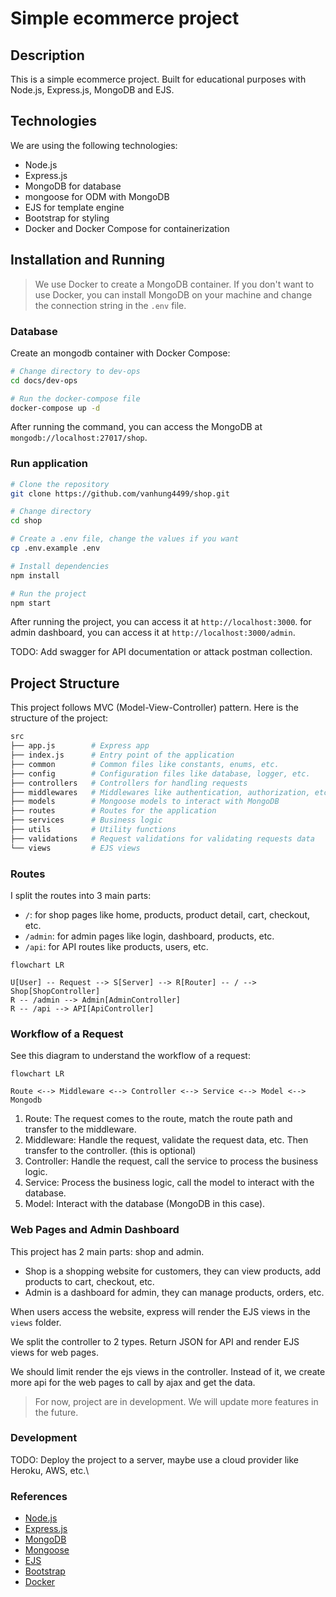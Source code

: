 # Simple ecommerce project

## Description

This is a simple ecommerce project. Built for educational purposes with Node.js, Express.js, MongoDB and EJS.

## Technologies

We are using the following technologies:

- Node.js
- Express.js 
- MongoDB for database
- mongoose for ODM with MongoDB
- EJS for template engine
- Bootstrap for styling
- Docker and Docker Compose for containerization

## Installation and Running

> We use Docker to create a MongoDB container. If you don't want to use Docker, you can install MongoDB on your machine and change the connection string in the `.env` file.

### Database

Create an mongodb container with Docker Compose:

```bash
# Change directory to dev-ops
cd docs/dev-ops

# Run the docker-compose file
docker-compose up -d
```

After running the command, you can access the MongoDB at `mongodb://localhost:27017/shop`.

### Run application

```bash
# Clone the repository
git clone https://github.com/vanhung4499/shop.git

# Change directory
cd shop

# Create a .env file, change the values if you want
cp .env.example .env

# Install dependencies
npm install

# Run the project
npm start
```

After running the project, you can access it at `http://localhost:3000`.
for admin dashboard, you can access it at `http://localhost:3000/admin`.

TODO: Add swagger for API documentation or attack postman collection.

## Project Structure

This project follows MVC (Model-View-Controller) pattern. Here is the structure of the project:

```bash
src
├── app.js        # Express app
├── index.js      # Entry point of the application
├── common        # Common files like constants, enums, etc.
├── config        # Configuration files like database, logger, etc.
├── controllers   # Controllers for handling requests
├── middlewares   # Middlewares like authentication, authorization, etc.
├── models        # Mongoose models to interact with MongoDB
├── routes        # Routes for the application
├── services      # Business logic
├── utils         # Utility functions
├── validations   # Request validations for validating requests data
└── views         # EJS views
```

### Routes

I split the routes into 3 main parts:

- `/`: for shop pages like home, products, product detail, cart, checkout, etc.
- `/admin`: for admin pages like login, dashboard, products, etc.
- `/api`: for API routes like products, users, etc.

```mermaid
flowchart LR

U[User] -- Request --> S[Server] --> R[Router] -- / --> Shop[ShopController]
R -- /admin --> Admin[AdminController]
R -- /api --> API[ApiController]
```

### Workflow of a Request

See this diagram to understand the workflow of a request:

```mermaid
flowchart LR

Route <--> Middleware <--> Controller <--> Service <--> Model <--> Mongodb
```

1. Route: The request comes to the route, match the route path and transfer to the middleware.
2. Middleware: Handle the request, validate the request data, etc. Then transfer to the controller. (this is optional)
3. Controller: Handle the request, call the service to process the business logic.
4. Service: Process the business logic, call the model to interact with the database.
5. Model: Interact with the database (MongoDB in this case).

### Web Pages and Admin Dashboard

This project has 2 main parts: shop and admin.

- Shop is a shopping website for customers, they can view products, add products to cart, checkout, etc.
- Admin is a dashboard for admin, they can manage products, orders, etc.

When users access the website, express will render the EJS views in the `views` folder.

We split the controller to 2 types. Return JSON for API and render EJS views for web pages.

We should limit render the ejs views in the controller. Instead of it, we create more api for the web pages to call by ajax and get the data.

> For now, project are in development. We will update more features in the future.

### Development

TODO: Deploy the project to a server, maybe use a cloud provider like Heroku, AWS, etc.\

### References

- [Node.js](https://nodejs.org/)
- [Express.js](https://expressjs.com/)
- [MongoDB](https://www.mongodb.com/)
- [Mongoose](https://mongoosejs.com/)
- [EJS](https://ejs.co/)
- [Bootstrap](https://getbootstrap.com/)
- [Docker](https://www.docker.com/)
